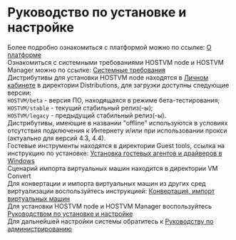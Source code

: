 # Руководство по установке и настройке

Более подробно ознакомиться с платформой можно по ссылке: [О платформе\
](https://kb.pvhostvm.ru/hostvm/installation-guide/datasheet)Ознакомиться с системными требованиями HOSTVM node и HOSTVM Manager можно по ссылке: [Системные требования\
](https://kb.pvhostvm.ru/hostvm/installation-guide/requirements)Дистрибутивы для установки HOSTVM node находятся в [Личном кабинете](https://lk.pvhostvm.ru/) в директории Distributions, для загрузки доступны следующие версии:\
`HOSTVM/beta` - версия ПО, находящаяся в режиме бета-тестирования;\
`HOSTVM/stable` - текущий стабильный релиз(-ы);\
`HOSTVM/legacy` - предыдущий стабильный релиз(-ы).\
Дистрибутивы, имеющие в названии "offline" используются в условиях отсутствия подключения к Интернету и/или при использовании прокси (актуально для версий 4.3, 4.4).\
Гостевые инструменты находятся в директории Guest tools, ссылка на инструкцию по установке: [Установка гостевых агентов и драйверов в Windows\
](https://kb.pvhostvm.ru/hostvm/rukovodstvo-po-administrirovaniyu/vm/gostevye-agenty-hostvm-instrumenty-i-draivery/ustanovka-gostevykh-agentov-i-draiverov-v-windows)Сценарий импорта виртуальных машин находится в директории VM Convert\
Для конвертации и импорта виртуальных машин из других сред виртуализации воспользуйтесь инструкцией: [Конвертация, импорт виртуальных машин\
](https://kb.pvhostvm.ru/hostvm/installation-guide/vm-import)Для установки HOSTVM node и HOSTVM Manager воспользуйтесь [Руководством по установке и настройке\
](https://kb.pvhostvm.ru/hostvm/installation-guide)Для дальнейшей настройки системы обратитесь к [Руководству по администрированию\
](https://kb.pvhostvm.ru/hostvm/rukovodstvo-po-administrirovaniyu)
